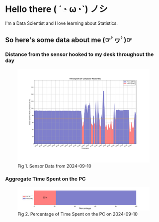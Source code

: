 
# Hello there ( ´◔ ω◔`) ノシ

I'm a Data Scientist and I love learning about Statistics.

## So here's some data about me (☞ﾟヮﾟ)☞


### Distance from the sensor hooked to my desk throughout the day
<figure>
  <picture>
    <source media="(prefers-color-scheme: dark)" srcset="Pi/readme/graphs/lineplot/dark-plot-2024-09-10.png">
    <source media="(prefers-color-scheme: light)" srcset="Pi/readme/graphs/lineplot/light-plot-2024-09-10.png">
    <img alt="Shows a black logo in light color mode and a white one in dark color mode." src="Pi/readme/graphs/lineplot/light-plot-2024-09-10.png">
  </picture>
  <figcaption>Fig 1. Sensor Data from 2024-09-10</figcaption>
</figure>



### Aggregate Time Spent on the PC
<figure>
  <picture>
    <source media="(prefers-color-scheme: dark)" srcset="Pi/readme/graphs/barplot/dark-plot-2024-09-10.png">
    <source media="(prefers-color-scheme: light)" srcset="Pi/readme/graphs/barplot/light-plot-2024-09-10.png">
    <img alt="Shows a black logo in light color mode and a white one in dark color mode." src="Pi/readme/graphs/barplot/light-plot-2024-09-10.png">
  </picture>
  <figcaption>Fig 2. Percentage of Time Spent on the PC on 2024-09-10</figcaption>
</figure>
